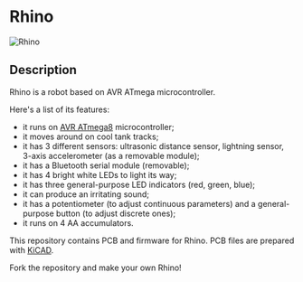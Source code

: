 # Rhino

![Rhino](http://nu-hin.github.io/rhino/images/result/thumbs800/000.jpg "Rhino")

## Description

Rhino is a robot based on AVR ATmega microcontroller.

Here's a list of its features:

* it runs on [AVR ATmega8](http://www.atmel.com/devices/atmega8.aspx "ATmega8") microcontroller;
* it moves around on cool tank tracks;
* it has 3 different sensors: ultrasonic distance sensor, lightning sensor, 3-axis accelerometer (as a removable module);
* it has a Bluetooth serial module (removable);
* it has 4 bright white LEDs to light its way;
* it has three general-purpose LED indicators (red, green, blue);
* it can produce an irritating sound;
* it has a potentiometer (to adjust continuous parameters) and a general-purpose button (to adjust discrete ones);
* it runs on 4 AA accumulators.

This repository contains PCB and firmware for Rhino. PCB files are prepared with [KiCAD](http://www.kicad-pcb.org/ "KiCAD").

Fork the repository and make your own Rhino!

